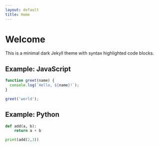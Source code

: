 ```yaml
---
layout: default
title: Home
---
```


# Welcome

This is a minimal dark Jekyll theme with syntax highlighted code blocks.

## Example: JavaScript

```javascript
function greet(name) {
  console.log(`Hello, ${name}!`);
}

greet('world');
```

## Example: Python

```python
def add(a, b):
    return a + b

print(add(2,3))
```
